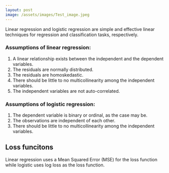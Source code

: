 ```yaml
---
layout: post
image: /assets/images/Test_image.jpeg
---
```


Linear regression and logistic regression are simple and effective linear techniques for regression and classification tasks, respectively.

### Assumptions of linear regression:

1. A linear relationship exists between the independent and the dependent variables.
2. The residuals are normally distributed.
3. The residuals are homoskedastic.
4. There should be little to no multicollinearity among the independent variables.
5. The independent variables are not auto-correlated.

### Assumptions of logistic regression:

1. The dependent variable is binary or ordinal, as the case may be.
2. The observations are independent of each other.
3. There should be little to no multicollinearity among the independent variables.

## Loss funcitons

Linear regression uses a Mean Squared Error (MSE) for the loss function while logistic uses log loss as the loss function. 

